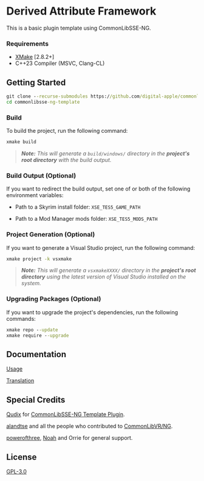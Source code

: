# Derived Attribute Framework

This is a basic plugin template using CommonLibSSE-NG.

### Requirements
* [XMake](https://xmake.io) [2.8.2+]
* C++23 Compiler (MSVC, Clang-CL)

## Getting Started
```bat
git clone --recurse-submodules https://github.com/digital-apple/commonlibsse-ng-template
cd commonlibsse-ng-template
```

### Build
To build the project, run the following command:
```bat
xmake build
```

> ***Note:*** *This will generate a `build/windows/` directory in the **project's root directory** with the build output.*

### Build Output (Optional)
If you want to redirect the build output, set one of or both of the following environment variables:

- Path to a Skyrim install folder: `XSE_TES5_GAME_PATH`

- Path to a Mod Manager mods folder: `XSE_TES5_MODS_PATH`

### Project Generation (Optional)
If you want to generate a Visual Studio project, run the following command:
```bat
xmake project -k vsxmake
```

> ***Note:*** *This will generate a `vsxmakeXXXX/` directory in the **project's root directory** using the latest version of Visual Studio installed on the system.*

### Upgrading Packages (Optional)
If you want to upgrade the project's dependencies, run the following commands:
```bat
xmake repo --update
xmake require --upgrade
```

## Documentation
[Usage](https://github.com/digital-apple/DerivedAttributeFramework/wiki/Usage)

[Translation](https://github.com/digital-apple/DerivedAttributeFramework/wiki/Translation)

## Special Credits

[Qudix](https://github.com/Qudix) for [CommonLibSSE-NG Template Plugin](https://github.com/qudix/commonlibsse-ng-template).

[alandtse](https://github.com/alandtse) and all the people who contributed to [CommonLibVR/NG](https://github.com/alandtse/CommonLibVR/tree/ng).

[powerofthree](https://github.com/powerof3), [Noah](https://github.com/NoahBoddie) and Orrie for general support.

## License
[GPL-3.0](LICENSE)
